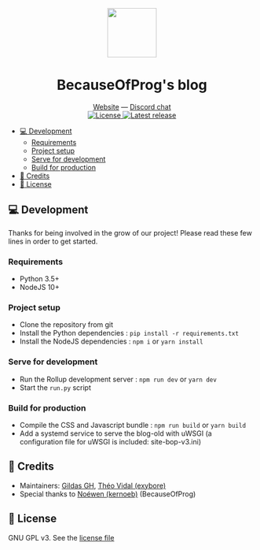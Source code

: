 <div align="center">
  <img width="100" src="https://cdn.becauseofprog.fr/v2/sites/becauseofprog.fr/assets/logos/bop.min.svg"/>
  <h1>BecauseOfProg's blog</h1>
  <a href="https://becauseofprog.fr">Website</a> &mdash; <a href="https://discord.becauseofprog.fr">Discord chat</a><br>
  <a href="./LICENSE">
    <img src="https://img.shields.io/github/license/BecauseOfProg/blog" alt="License">
  </a>
  <a href="https://github.com/BecauseOfProg/blog/releases">
    <img src="https://img.shields.io/github/v/release/BecauseOfProg/blog" alt="Latest release">
  </a>
</div>

- [💻 Development](#-development)
  - [Requirements](#requirements)
  - [Project setup](#project-setup)
  - [Serve for development](#serve-for-development)
  - [Build for production](#build-for-production)
- [📜 Credits](#-credits)
- [🔐 License](#-license)

## 💻 Development

Thanks for being involved in the grow of our project! Please read these few lines in order to get started.

### Requirements

- Python 3.5+
- NodeJS 10+

### Project setup

- Clone the repository from git
- Install the Python dependencies : `pip install -r requirements.txt`
- Install the NodeJS dependencies : `npm i` or `yarn install`

### Serve for development

- Run the Rollup development server : `npm run dev` or `yarn dev`
- Start the `run.py` script

### Build for production

- Compile the CSS and Javascript bundle : `npm run build` or `yarn build`
- Add a systemd service to serve the blog-old with uWSGI (a configuration file for uWSGI is included: site-bop-v3.ini)

## 📜 Credits

- Maintainers: [Gildas GH](https://github.com/Gildas-GH), [Théo Vidal (exybore)](https://github.com/exybore)
- Special thanks to [Noéwen (kernoeb)](https://github.com/kernoeb) (BecauseOfProg)

## 🔐 License

GNU GPL v3. See the [license file](./LICENSE)
